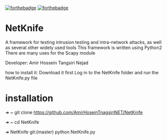 [![forthebadge](https://forthebadge.com/images/badges/made-with-python.svg)](https://forthebadge.com)
[![forthebadge](https://forthebadge.com/images/badges/built-with-love.svg)](https://forthebadge.com)

# NetKnife
A framework for testing intrusion testing and intra-network attacks, as well as several other widely used tools 
This framework is written using Python2 There are many uses for the Scapy module 

Developer: Amir Hossein Tangsiri Nejad

how to install it: Download it first Log in to the NetKnife folder and run the NetKnife.py file
# installation
➜  ~ git clone https://github.com/AmirHoseinTnagsiriNET/NetKnife 

➜  ~ cd NetKnife 

➜  NetKnife git:(master) python NetKnife.py 
